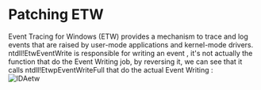 # Patching ETW 

Event Tracing for Windows (ETW) provides a mechanism to trace and log events that are raised by user-mode applications and kernel-mode drivers.  
ntdll!EtwEventWrite is responsible for writing an event , it's not actually the function that do the Event Writing job, by reversing it, we can see that it calls ntdll!EtwpEventWriteFull that do the actual Event Writing :  
![IDAetw](https://user-images.githubusercontent.com/110354855/198856050-d5a3d460-0ad7-494b-abb8-018333d2f497.png)




